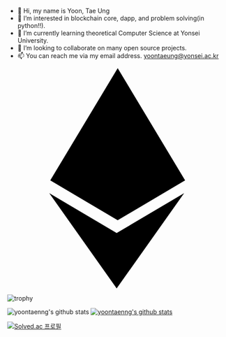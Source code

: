 - 👋 Hi, my name is Yoon, Tae Ung
- 👀 I’m interested in blockchain core, dapp, and problem solving(in python!!). 
- 🌱 I’m currently learning theoretical Computer Science at Yonsei University. 
- 💞️ I’m looking to collaborate on many open source projects.
- 📫 You can reach me via my email address. yoontaeung@yonsei.ac.kr

<svg role="img" viewBox="0 0 24 24" xmlns="https://www.w3.org/2000/svg"><title>Ethereum</title><path d="M11.944 17.97L4.58 13.62 11.943 24l7.37-10.38-7.372 4.35h.003zM12.056 0L4.69 12.223l7.365 4.354 7.365-4.35L12.056 0z"/></svg>
<!---
yoontaenng/yoontaenng is a ✨ special ✨ repository because its `README.md` (this file) appears on your GitHub profile.
You can click the Preview link to take a look at your changes.
--->
![trophy](https://github-profile-trophy.vercel.app/?username=yoontaenng)

![yoontaenng's github stats](https://github-readme-stats.vercel.app/api?username=yoontaenng&show_icons=true)
[![yoontaenng's github stats](https://github-readme-stats.vercel.app/api/top-langs/?username=yoontaenng&show_icons=true&hide_border=true&title_color=004386&icon_color=004386&layout=compact)](https://github.com/yoontaenng)

[![Solved.ac 프로필](http://mazassumnida.wtf/api/v2/generate_badge?boj=taezzang0608)](https://solved.ac/taezzang0608)
